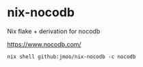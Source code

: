 # nix-nocodb
Nix flake + derivation for nocodb

https://www.nocodb.com/

```shell
nix shell github:jmoo/nix-nocodb -c nocodb
```